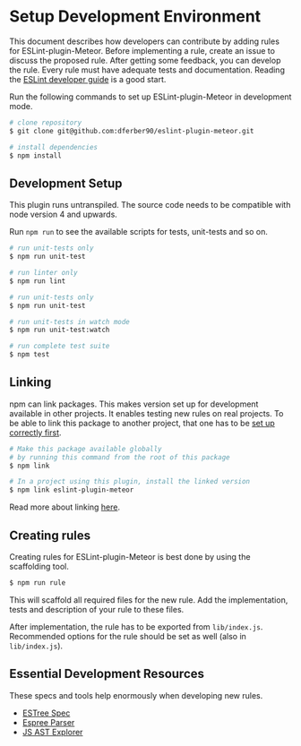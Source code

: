 # Setup Development Environment

This document describes how developers can contribute by adding rules for ESLint-plugin-Meteor. Before implementing a rule, create an issue to discuss the proposed rule. After getting some feedback, you can develop the rule. Every rule must have adequate tests and documentation. Reading the [ESLint developer guide](http://eslint.org/docs/developer-guide/) is a good start.

Run the following commands to set up ESLint-plugin-Meteor in development mode.

```bash
# clone repository
$ git clone git@github.com:dferber90/eslint-plugin-meteor.git

# install dependencies
$ npm install
```

## Development Setup

This plugin runs untranspiled. The source code needs to be compatible with node version 4 and upwards.

Run `npm run` to see the available scripts for tests, unit-tests and so on.

```bash
# run unit-tests only
$ npm run unit-test

# run linter only
$ npm run lint

# run unit-tests only
$ npm run unit-test

# run unit-tests in watch mode
$ npm run unit-test:watch

# run complete test suite
$ npm test
```

## Linking

npm can link packages. This makes version set up for development available in other projects. It enables testing new rules on real projects. To be able to link this package to another project, that one has to be [set up correctly first](/docs/guides/setup.md).

```bash
# Make this package available globally
# by running this command from the root of this package
$ npm link

# In a project using this plugin, install the linked version
$ npm link eslint-plugin-meteor
```

Read more about linking [here](https://docs.npmjs.com/cli/link).

## Creating rules

Creating rules for ESLint-plugin-Meteor is best done by using the scaffolding tool.

```bash
$ npm run rule
```

This will scaffold all required files for the new rule. Add the implementation, tests and description of your rule to these files.

After implementation, the rule has to be exported from `lib/index.js`.
Recommended options for the rule should be set as well (also in `lib/index.js`).

## Essential Development Resources

These specs and tools help enormously when developing new rules.

* [ESTree Spec](https://github.com/estree/estree/blob/master/spec.md)
* [Espree Parser](http://eslint.org/parser/)
* [JS AST Explorer](http://astexplorer.net/)
